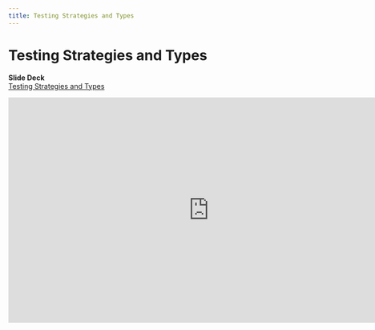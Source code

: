 ```yaml
---
title: Testing Strategies and Types
---
```


# Testing Strategies and Types

__Slide Deck__   
[Testing Strategies and Types](https://docs.google.com/presentation/d/1JsEaobhSsH4mptgx4A8pYDJB61cfzDlilKycQDX7lT8/edit?usp=sharing)

<iframe width="800" height="450" src="https://www.youtube.com/embed/5V7wZyHZnRM" frameborder="0" allow="accelerometer; autoplay; encrypted-media; gyroscope; picture-in-picture" allowfullscreen></iframe>